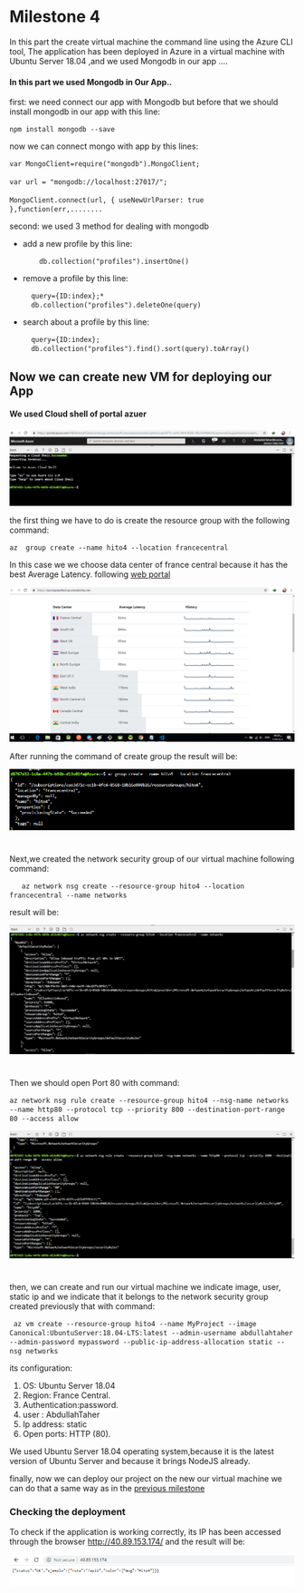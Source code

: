 # Milestone 4


In this part the create virtual machine the command line using the Azure CLI tool, The application has been deployed in Azure in a virtual machine with Ubuntu Server 18.04 ,and we used Mongodb in our app  ....


#### In this part we used Mongodb in Our App..

  first: we need connect our app with Mongodb but before that we should install mongodb in our app with this line:

    npm install mongodb --save

now we can connect mongo with app by this lines:

    var MongoClient=require("mongodb").MongoClient;

    var url = "mongodb://localhost:27017/";

    MongoClient.connect(url, { useNewUrlParser: true },function(err,........

second: we used 3 method for dealing with mongodb
 
 * add a new profile by this line:

           db.collection("profiles").insertOne() 

* remove a profile by this line:

    
        query={ID:index};*
        db.collection("profiles").deleteOne(query)

* search about a profile by this line:

        query={ID:index};
        db.collection("profiles").find().sort(query).toArray()


## Now we can create new VM for deploying our App

#### We used Cloud shell of portal azuer



![Computación nube](https://github.com/AbdullahTaher93/CCMYproject/blob/master/docs/image/cli.png)

the first thing we have to do is create the resource group with the following command:

    az  group create --name hito4 --location francecentral


In this case we we choose data center of france central because it has the best Average Latency. following [web portal](https://azurespeedtest.azurewebsites.net/) 



![Computación nube](https://github.com/AbdullahTaher93/CCMYproject/blob/master/docs/image/lat.png)


After running the command of create group the result will be: 

![Computación nube](https://github.com/AbdullahTaher93/CCMYproject/blob/master/docs/image/creategroup.png)


#
Next,we created the network security group of our virtual machine
following command:

       az network nsg create --resource-group hito4 --location francecentral --name networks


result will be:



![Computación nube](https://github.com/AbdullahTaher93/CCMYproject/blob/master/docs/image/createnetwork1.png)


#
Then we should open Port 80 with command:


    az network nsg rule create --resource-group hito4 --nsg-name networks --name http80 --protocol tcp --priority 800 --destination-port-range 80 --access allow




![Computación nube](https://github.com/AbdullahTaher93/CCMYproject/blob/master/docs/image/createnetwork2.png)





#
then, we can create and run  our virtual machine we indicate image, user, static ip and we indicate that it belongs to the network security group created previously that with command:

     az vm create --resource-group hito4 --name MyProject --image Canonical:UbuntuServer:18.04-LTS:latest --admin-username abdullahtaher --admin-password mypassword --public-ip-address-allocation static --nsg networks

its configuration:
   
   1. OS: Ubuntu Server 18.04 
   2. Region: France Central.
   3. Authentication:password.
   4. user : AbdullahTaher
   5. Ip address: static
   6. Open ports: HTTP (80).

   We used Ubuntu Server 18.04 operating system,because it is the latest version of Ubuntu Server and because it brings NodeJS already.

finally, now we can deploy our project on the new our virtual machine we can do that a same way as in the [previous milestone](https://github.com/AbdullahTaher93/CCMYproject/blob/master/docs/Hito3.md) 

### Checking the deployment

To check if the application is working correctly, its IP has been accessed through the browser http://40.89.153.174/  and the result will be:



![Computación nube](https://github.com/AbdullahTaher93/CCMYproject/blob/master/docs/image/IPVM2.png)






       











